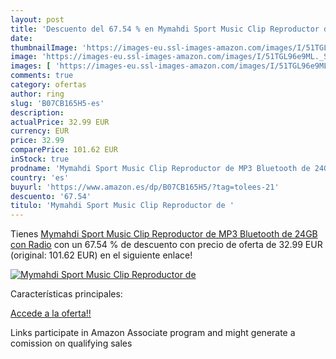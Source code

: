 ```yaml
---
layout: post
title: 'Descuento del 67.54 % en Mymahdi Sport Music Clip Reproductor de '
date: 
thumbnailImage: 'https://images-eu.ssl-images-amazon.com/images/I/51TGL96e9ML._SL200_.jpg'
image: 'https://images-eu.ssl-images-amazon.com/images/I/51TGL96e9ML._SL200_.jpg'
images: [ 'https://images-eu.ssl-images-amazon.com/images/I/51TGL96e9ML._SL200_.jpg' ]
comments: true
category: ofertas
author: ring
slug: 'B07CB165H5-es'
description:
actualPrice: 32.99 EUR
currency: EUR
price: 32.99
comparePrice: 101.62 EUR
inStock: true
prodname: 'Mymahdi Sport Music Clip Reproductor de MP3 Bluetooth de 24GB con Radio'
country: 'es'
buyurl: 'https://www.amazon.es/dp/B07CB165H5/?tag=tolees-21'
descuento: '67.54'
titulo: 'Mymahdi Sport Music Clip Reproductor de '
---
```


Tienes [Mymahdi Sport Music Clip Reproductor de MP3 Bluetooth de 24GB con Radio](https://www.amazon.es/dp/B07CB165H5/?tag=tolees-21) con un 67.54 % de descuento con precio de oferta de 32.99 EUR (original: 101.62 EUR) en el siguiente enlace!

[![Mymahdi Sport Music Clip Reproductor de ](https://images-eu.ssl-images-amazon.com/images/I/51TGL96e9ML._SL200_.jpg)](https://www.amazon.es/dp/B07CB165H5/?tag=tolees-21)

Características principales:


[Accede a la oferta!!](https://www.amazon.es/dp/B07CB165H5/?tag=tolees-21)

Links participate in Amazon Associate program and might generate a comission on qualifying sales


